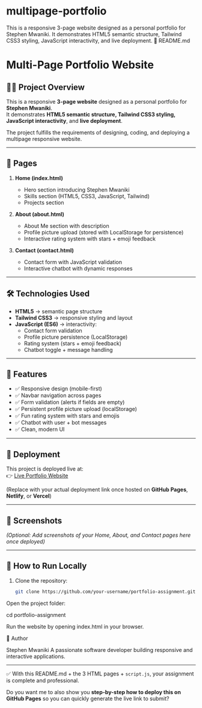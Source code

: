 # multipage-portfolio
This is a responsive 3-page website designed as a personal portfolio for Stephen Mwaniki.   It demonstrates HTML5 semantic structure, Tailwind CSS3 styling, JavaScript interactivity, and live deployment.
📄 README.md
# Multi-Page Portfolio Website

## 👨‍💻 Project Overview
This is a responsive **3-page website** designed as a personal portfolio for **Stephen Mwaniki**.  
It demonstrates **HTML5 semantic structure, Tailwind CSS3 styling, JavaScript interactivity**, and **live deployment**.

The project fulfills the requirements of designing, coding, and deploying a multipage responsive website.

---

## 📂 Pages
1. **Home (index.html)**  
   - Hero section introducing Stephen Mwaniki  
   - Skills section (HTML5, CSS3, JavaScript, Tailwind)  
   - Projects section  

2. **About (about.html)**  
   - About Me section with description  
   - Profile picture upload (stored with LocalStorage for persistence)  
   - Interactive rating system with stars + emoji feedback  

3. **Contact (contact.html)**  
   - Contact form with JavaScript validation  
   - Interactive chatbot with dynamic responses  

---

## 🛠️ Technologies Used
- **HTML5** → semantic page structure  
- **Tailwind CSS3** → responsive styling and layout  
- **JavaScript (ES6)** → interactivity:
  - Contact form validation  
  - Profile picture persistence (LocalStorage)  
  - Rating system (stars + emoji feedback)  
  - Chatbot toggle + message handling  

---

## 🎯 Features
- ✅ Responsive design (mobile-first)  
- ✅ Navbar navigation across pages  
- ✅ Form validation (alerts if fields are empty)  
- ✅ Persistent profile picture upload (localStorage)  
- ✅ Fun rating system with stars and emojis  
- ✅ Chatbot with user + bot messages  
- ✅ Clean, modern UI  

---

## 🚀 Deployment
This project is deployed live at:  
👉 [Live Portfolio Website](https://your-username.github.io/portfolio-assignment/)  

(Replace with your actual deployment link once hosted on **GitHub Pages**, **Netlify**, or **Vercel**)

---

## 📸 Screenshots
*(Optional: Add screenshots of your Home, About, and Contact pages here once deployed)*

---

## 📌 How to Run Locally
1. Clone the repository:
   ```bash
   git clone https://github.com/your-username/portfolio-assignment.git


Open the project folder:

cd portfolio-assignment


Run the website by opening index.html in your browser.

👤 Author

Stephen Mwaniki
A passionate software developer building responsive and interactive applications.


---

✅ With this README.md + the 3 HTML pages + `script.js`, your assignment is complete and professional.  

Do you want me to also show you **step-by-step how to deploy this on GitHub Pages** so you can quickly generate the live link to submit?
